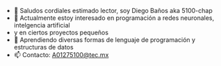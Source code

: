 - 👋 Saludos cordiales estimado lector, soy Diego Baños aka 5100-chap
- 👀 Actualmente estoy interesado en programación a redes neuronales, intelgencia artificial
- y en ciertos proyectos pequeños
- 🌱 Aprendiendo diversas formas de lenguaje de programación y estructuras de datos
- 📫 Contacto: A01275100@tec.mx

<!---
5100-chap/5100-chap is a ✨ special ✨ repository because its `README.md` (this file) appears on your GitHub profile.
You can click the Preview link to take a look at your changes.
--->

